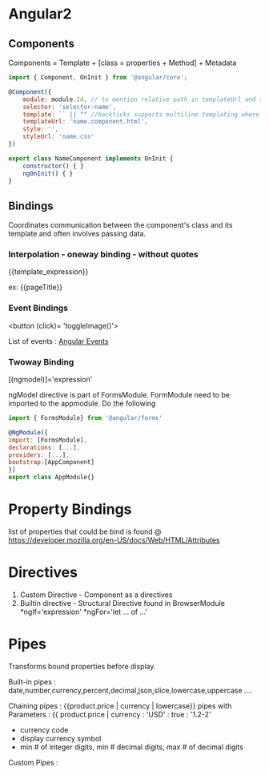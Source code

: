 # Angular2

## Components

Components = Template + [class = properties + Method] + Metadata

```javascript
import { Component, OnInit } from '@angular/core';

@Component({
    module: module.Id, // to mention relative path in templateUrl and styleUrl
    selector: 'selector-name',
    template: `` || "" //backticks supports multiline templating where double quotes doesn't
    templateUrl: 'name.component.html',
    style: '',
    styleUrl: 'name.css'
})

export class NameComponent implements OnInit {
    constructor() { }
    ngOnInit() { }
}
```
## Bindings

Coordinates communication between the component's class and its template and often involves passing data.

### Interpolation - oneway binding - without quotes

{{template_expression}}

ex: {{pageTitle}}

### Event Bindings 

<button (click)= 'toggleImage()'>

List of events : [Angular Events](https://developer.mozilla.org/en-US/docs/Web/Events)

### Twoway Binding

[(ngmodel)]='expression'

ngModel directive is part of FormsModule. FormModule need to be imported to the appmodule. Do the following

```javascript
import { FormsModule} from '@angular/forms'

@NgModule({
import: [FormsModule],
declarations: [...],
providers: [...],
bootstrap:[AppComponent]
})
export class AppModule{}
```

# Property Bindings

list of properties that could be bind is found @ https://developer.mozilla.org/en-US/docs/Web/HTML/Attributes

# Directives 

1. Custom Directive - Component as a directives
2. Builtin directive - Structural Directive found in BrowserModule
*ngIf='expression'
*ngFor='let ... of ...'

# Pipes 

Transforms bound properties before display.

Built-in pipes : date,number,currency,percent,decimal,json,slice,lowercase,uppercase ....

Chaining pipes : {{product.price | currency | lowercase}}
pipes with Parameters : {{ product.price | currency : 'USD' : true : '1.2-2'
- currency code
- display currency symbol
- min # of integer digits, min # decimal digits, max # of decimal digits

Custom Pipes : 



